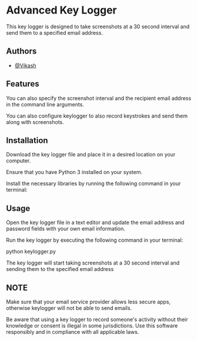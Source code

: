 
# Advanced Key Logger

This key logger is designed to take screenshots at a 30 second interval and send them to a specified email address.


## Authors

- [@Vikash](https://www.github.com/vikashkumar040203)


## Features


You can also specify the screenshot interval and the recipient email address in the command line arguments.

You can also configure keylogger to also record keystrokes and send them along with screenshots.

## Installation 

Download the key logger file and place it in a desired location on your computer.

Ensure that you have Python 3 installed on your system.

Install the necessary libraries by running the following command in your terminal:

## Usage


Open the key logger file in a text editor and update the email address and password fields with your own email information.

Run the key logger by executing the following command in your terminal:


python keylogger.py

The key logger will start taking screenshots at a 30 second interval and sending them to the specified email address



## NOTE
Make sure that your email service provider allows less secure apps, otherwise keylogger will not be able to send emails.

Be aware that using a key logger to record someone's activity without their knowledge or consent is illegal in some jurisdictions. Use this software responsibly and in compliance with all applicable laws.
